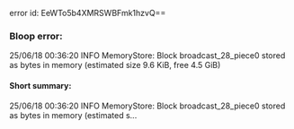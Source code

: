 error id: EeWTo5b4XMRSWBFmk1hzvQ==
### Bloop error:

25/06/18 00:36:20 INFO MemoryStore: Block broadcast_28_piece0 stored as bytes in memory (estimated size 9.6 KiB, free 4.5 GiB)
#### Short summary: 

25/06/18 00:36:20 INFO MemoryStore: Block broadcast_28_piece0 stored as bytes in memory (estimated s...